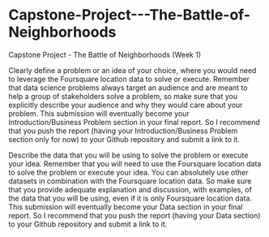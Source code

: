 # Capstone-Project---The-Battle-of-Neighborhoods

Capstone Project - The Battle of Neighborhoods (Week 1)

Clearly define a problem or an idea of your choice, where you would need to leverage the Foursquare location data to solve or execute. Remember that data science problems always target an audience and are meant to help a group of stakeholders solve a problem, so make sure that you explicitly describe your audience and why they would care about your problem.
This submission will eventually become your Introduction/Business Problem section in your final report. So I recommend that you push the report (having your Introduction/Business Problem section only for now) to your Github repository and submit a link to it.

Describe the data that you will be using to solve the problem or execute your idea. Remember that you will need to use the Foursquare location data to solve the problem or execute your idea. You can absolutely use other datasets in combination with the Foursquare location data. So make sure that you provide adequate explanation and discussion, with examples, of the data that you will be using, even if it is only Foursquare location data.
This submission will eventually become your Data section in your final report. So I recommend that you push the report (having your Data section) to your Github repository and submit a link to it.
